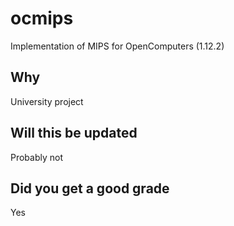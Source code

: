 # ocmips

Implementation of MIPS for OpenComputers (1.12.2)

## Why

University project

## Will this be updated

Probably not

## Did you get a good grade

Yes
